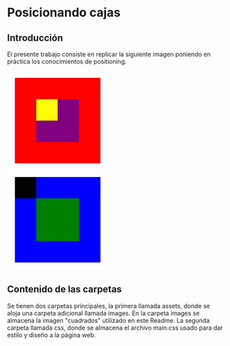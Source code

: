 # Posicionando cajas

## Introducción
El presente trabajo consiste en replicar la siguiente imagen poniendo en práctica los conocimientos de positioning.

![Con titulo](assets/images/cuadrados.jpg "titulo")

## Contenido de las carpetas
Se tienen dos carpetas principales, la primera llamada assets, donde se aloja una carpeta adicional llamada images. En la carpeta images se almacena la imagen "cuadrados" utilizado en este Readme. La segunda carpeta llamada css, donde se almacena el archivo main.css usado para dar estilo y diseño a la página web.